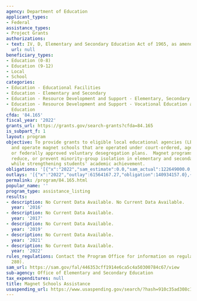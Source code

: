 ```yaml
---
agency: Department of Education
applicant_types:
- Federal
assistance_types:
- Project Grants
authorizations:
- text: IV, D, Elementary and Secondary Education Act of 1965, as amended.
  url: null
beneficiary_types:
- Education (0-8)
- Education (9-12)
- Local
- School
categories:
- Education - Educational Facilities
- Education - Elementary and Secondary
- Education - Resource Development and Support - Elementary, Secondary Education
- Education - Resource Development and Support - Vocational Education and Handicapped
  Education
cfda: '84.165'
fiscal_year: '2022'
grants_url: https://grants.gov/search-grants?cfda=84.165
is_subpart_f: 1
layout: program
objective: To provide grants to eligible local educational agencies (LEAs) to establish
  and operate magnet schools that are operated under court-ordered, agency-ordered,
  or federally approved voluntary desegregation plans.  Magnet programs aim to eliminate,
  reduce, or prevent minority-group isolation in elementary and secondary schools
  while strengthening students' academic achievement.
obligations: '[{"x":"2022","sam_estimate":0.0,"sam_actual":122649000.0,"usa_spending_actual":122649017.0},{"x":"2023","sam_estimate":137260000.0,"sam_actual":0.0,"usa_spending_actual":129636198.17},{"x":"2024","sam_estimate":147160000.0,"sam_actual":0.0,"usa_spending_actual":41050213.0}]'
outlays: '[{"x":"2022","outlay":61564167.27,"obligation":140934157.0},{"x":"2023","outlay":8862990.72,"obligation":86777920.0},{"x":"2024","outlay":106324.73,"obligation":20066394.0}]'
permalink: /program/84.165.html
popular_name: ''
program_type: assistance_listing
results:
- description: No Current Data Available. No Current Data Available.
  year: '2016'
- description: No Current Data Available.
  year: '2017'
- description: No Current Data Available.
  year: '2019'
- description: No Current Data Available.
  year: '2021'
- description: No Current Data Available.
  year: '2022'
rules_regulations: Contact the Program Office for information on regulations (34 CFR
  280).
sam_url: https://sam.gov/fal/446353cff1914e6ca5c4a50300784c67/view
sub-agency: Office of Elementary and Secondary Education
tax_expenditures: null
title: Magnet Schools Assistance
usaspending_url: https://www.usaspending.gov/search/?hash=910c35ad308c1305967830109d51001b
---
```

